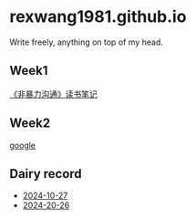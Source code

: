 # rexwang1981.github.io
Write freely, anything on top of my head.

## Week1
[《非暴力沟通》读书笔记](https://www.toutiao.com/article/7429707685110481418/?log_from=3f02b4955e25d_1729949861986)
## Week2
[google](https://www.google.com)


## Dairy record
* [2024-10-27]()
* [2024-20-26](https://github.com/RexWang1981/rexwang1981.github.io/blob/main/2024_10_26.md)

